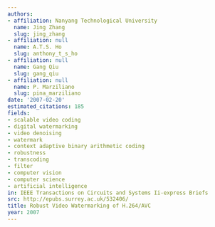 ```yaml
---
authors:
- affiliation: Nanyang Technological University
  name: Jing Zhang
  slug: jing_zhang
- affiliation: null
  name: A.T.S. Ho
  slug: anthony_t_s_ho
- affiliation: null
  name: Gang Qiu
  slug: gang_qiu
- affiliation: null
  name: P. Marziliano
  slug: pina_marziliano
date: '2007-02-20'
estimated_citations: 185
fields:
- scalable video coding
- digital watermarking
- video denoising
- watermark
- context adaptive binary arithmetic coding
- robustness
- transcoding
- filter
- computer vision
- computer science
- artificial intelligence
in: IEEE Transactions on Circuits and Systems Ii-express Briefs
src: http://epubs.surrey.ac.uk/532406/
title: Robust Video Watermarking of H.264/AVC
year: 2007
---
```

